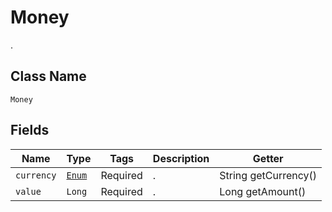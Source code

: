 # Money

.

## Class Name

`Money`

## Fields

| Name | Type | Tags | Description | Getter |
|  --- | --- | --- | --- | --- |
| `currency` | [`Enum`](/doc/models/currency.md) | Required | . | String getCurrency() |
| `value` | `Long` | Required | . | Long getAmount() |
